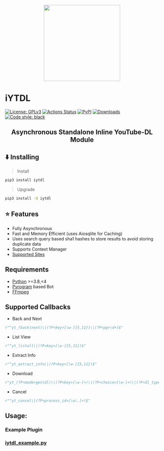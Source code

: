 <p align="center">
<img src="https://i.imgur.com/Q94CDKC.png" width=250px>

# iYTDL

<a href="https://github.com/iytdl/iytdl/blob/main/LICENSE"><img alt="License: GPLv3" src="https://img.shields.io/badge/License-GPLv3-blue.svg"></a>
<a href="https://github.com/iytdl/iytdl/actions"><img alt="Actions Status" src="https://github.com/iytdl/iytdl/actions/workflows/pypi-publish.yaml/badge.svg"></a>
<a href="https://pypi.org/project/iytdl/"><img alt="PyPI" src="https://img.shields.io/pypi/v/iytdl"></a>
<a href="https://pepy.tech/project/iytdl"><img alt="Downloads" src="https://pepy.tech/badge/iytdl"></a>
<a href="https://github.com/psf/black"><img alt="Code style: black" src="https://img.shields.io/badge/code%20style-black-000000.svg"></a>

</p>

<h2 align="center"> Asynchronous Standalone Inline YouTube-DL Module</h2>

## ⬇️ Installing

> Install

```bash
pip3 install iytdl
```

> Upgrade

```bash
pip3 install -U iytdl
```

## ⭐️ Features

- Fully Asynchronous
- Fast and Memory Efficient (uses Aiosqlite for Caching)
- Uses search query based sha1 hashes to store results to avoid storing duplicate data
- Supports Context Manager
- [Supported Sites](https://ytdl-org.github.io/youtube-dl/supportedsites.html)

## Requirements

- [Python](https://www.python.org/) >=3.8,<4
- [Pyrogram](https://docs.pyrogram.org/) based Bot
- [FFmpeg](http://ffmpeg.org/)

## Supported Callbacks

- Back and Next

```python
r"^yt_(back|next)\|(?P<key>[\w-]{5,11})\|(?P<pg>\d+)$"
```

- List View

```python
r"^yt_listall\|(?P<key>[\w-]{5,11})$"
```

- Extract Info

```python
r"^yt_extract_info\|(?P<key>[\w-]{5,11})$"
```

- Download

```python
r"yt_(?P<mode>gen|dl)\|(?P<key>[\w-]+)\|(?P<choice>[\w-]+)\|(?P<dl_type>a|v)$"
```

- Cancel

```python
r"^yt_cancel\|(?P<process_id>[\w\.]+)$"
```

## Usage:

### Example Plugin

### [iytdl_example.py](https://github.com/iytdl/iytdl/blob/master/example/iytdl_example.py)
